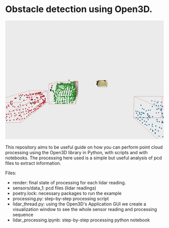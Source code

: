 # Obstacle detection using Open3D.

![detection_gif](./results/data_1.gif)

This repository aims to be useful guide on how you can perform point cloud processing using the Open3D library in Python, with scripts and with notebooks. The processing here used is a simple but useful analysis of pcd files to extract information.

Files:
- render: final state of processing for each lidar reading.
- sensors/data_1: pcd files (lidar readings)
- poetry.lock: necessary packages to run the example
- processing.py: step-by-step processing script
- lidar_thread.py: using the Open3D's Application GUI we create a visualization window to see the whole sensor reading and processing sequence
- lidar_processing.ipynb: step-by-step processing python notebook


